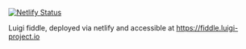 [![Netlify Status](https://api.netlify.com/api/v1/badges/6e36180d-2486-4daf-80a5-90a0ab363992/deploy-status)](https://app.netlify.com/sites/relaxed-kowalevski-49f468/deploys)

Luigi fiddle, deployed via netlify and accessible at https://fiddle.luigi-project.io
